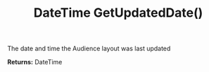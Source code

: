 ﻿---
uid: crmscript_ref_NSAudienceLayoutEntity_GetUpdatedDate
title: DateTime GetUpdatedDate()
intellisense: NSAudienceLayoutEntity.GetUpdatedDate
keywords: NSAudienceLayoutEntity, GetUpdatedDate
so.topic: reference
---

The date and time the Audience layout was last updated

**Returns:** DateTime


